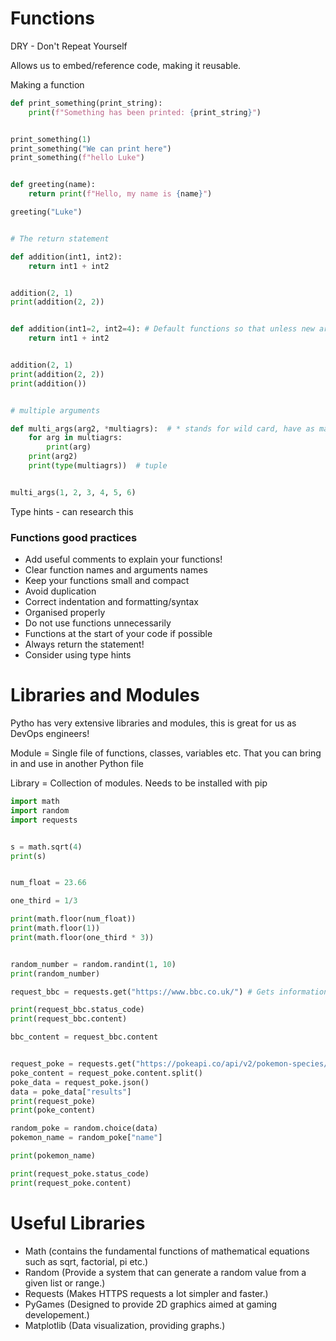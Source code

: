 # Functions

DRY - Don't Repeat Yourself

Allows us to embed/reference code, making it reusable.

Making a function
```python
def print_something(print_string):
    print(f"Something has been printed: {print_string}")


print_something(1)
print_something("We can print here")
print_something(f"hello Luke")


def greeting(name):
    return print(f"Hello, my name is {name}")

greeting("Luke")


# The return statement

def addition(int1, int2):
    return int1 + int2


addition(2, 1)
print(addition(2, 2))


def addition(int1=2, int2=4): # Default functions so that unless new arguments are provided then the default ones are used
    return int1 + int2


addition(2, 1)
print(addition(2, 2))
print(addition())


# multiple arguments

def multi_args(arg2, *multiagrs):  # * stands for wild card, have as many arguments you want.
    for arg in multiagrs:
        print(arg)
    print(arg2)
    print(type(multiagrs))  # tuple


multi_args(1, 2, 3, 4, 5, 6)
```
Type hints - can research this


### Functions good practices

- Add useful comments to explain your functions!  
- Clear function names and arguments names  
- Keep your functions small and compact  
- Avoid duplication  
- Correct indentation and formatting/syntax  
- Organised properly  
- Do not use functions unnecessarily  
- Functions at the start of your code if possible  
- Always return the statement!  
- Consider using type hints  


# Libraries and Modules
Pytho has very extensive libraries and modules, this is great for us as DevOps engineers!

Module = Single file of functions, classes, variables etc. That you can bring in and use in another Python file

Library = Collection of modules. Needs to be installed with pip
```python
import math
import random
import requests


s = math.sqrt(4)
print(s)


num_float = 23.66

one_third = 1/3

print(math.floor(num_float))
print(math.floor(1))
print(math.floor(one_third * 3))


random_number = random.randint(1, 10)
print(random_number)

request_bbc = requests.get("https://www.bbc.co.uk/") # Gets information from given website

print(request_bbc.status_code)
print(request_bbc.content)

bbc_content = request_bbc.content


request_poke = requests.get("https://pokeapi.co/api/v2/pokemon-species/?limit=151")
poke_content = request_poke.content.split()
poke_data = request_poke.json()
data = poke_data["results"]
print(request_poke)
print(poke_content)

random_poke = random.choice(data)
pokemon_name = random_poke["name"]

print(pokemon_name)

print(request_poke.status_code)
print(request_poke.content)
```

# Useful Libraries

- Math (contains the fundamental functions of mathematical equations such as sqrt, factorial, pi etc.)
- Random (Provide a system that can generate a random value from a given list or range.)
- Requests (Makes HTTPS requests a lot simpler and faster.)
- PyGames (Designed to provide 2D graphics aimed at gaming developement.)
- Matplotlib (Data visualization, providing graphs.)
